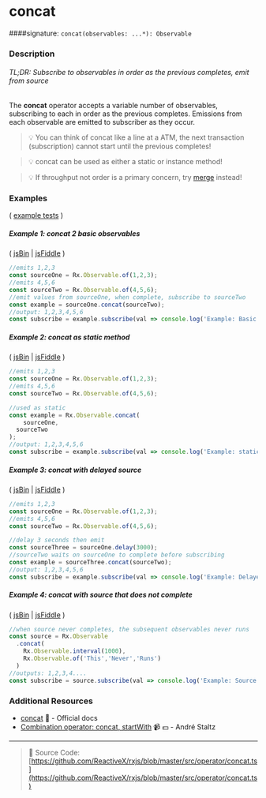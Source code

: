 # concat
####signature: `concat(observables: ...*): Observable`

### Description

###### TL;DR: Subscribe to observables in order as the previous completes, emit from source

The **concat** operator accepts a variable number of observables, subscribing to each in order as the previous completes. 
Emissions from each observable are emitted to subscriber as they occur.

> :bulb:  You can think of concat like a line at a ATM, the next transaction (subscription) cannot start until the previous completes!

> :bulb:  concat can be used as either a static or instance method!

> :bulb:  If throughput not order is a primary concern, try [merge](merge.md) instead!

### Examples

( [example tests](https://github.com/btroncone/learn-rxjs/blob/master/operators/specs/combination/concat-spec.ts) )

##### Example 1: concat 2 basic observables

( [jsBin](http://jsbin.com/gegubutele/1/edit?js,console) | [jsFiddle](https://jsfiddle.net/btroncone/rxwnr3hh/) )

```js
//emits 1,2,3
const sourceOne = Rx.Observable.of(1,2,3);
//emits 4,5,6
const sourceTwo = Rx.Observable.of(4,5,6);
//emit values from sourceOne, when complete, subscribe to sourceTwo
const example = sourceOne.concat(sourceTwo);
//output: 1,2,3,4,5,6
const subscribe = example.subscribe(val => console.log('Example: Basic concat:', val));
```

##### Example 2: concat as static method

( [jsBin](http://jsbin.com/xihagewune/1/edit?js,console) | [jsFiddle](https://jsfiddle.net/btroncone/5qdtvhu8/) )

```js
//emits 1,2,3
const sourceOne = Rx.Observable.of(1,2,3);
//emits 4,5,6
const sourceTwo = Rx.Observable.of(4,5,6);

//used as static
const example = Rx.Observable.concat(
	sourceOne,
  sourceTwo
);
//output: 1,2,3,4,5,6
const subscribe = example.subscribe(val => console.log('Example: static', val));
```

##### Example 3: concat with delayed source

( [jsBin](http://jsbin.com/nezonosubi/1/edit?js,console) | [jsFiddle](https://jsfiddle.net/btroncone/L2s49msx/) )

```js
//emits 1,2,3
const sourceOne = Rx.Observable.of(1,2,3);
//emits 4,5,6
const sourceTwo = Rx.Observable.of(4,5,6);

//delay 3 seconds then emit
const sourceThree = sourceOne.delay(3000);
//sourceTwo waits on sourceOne to complete before subscribing
const example = sourceThree.concat(sourceTwo);
//output: 1,2,3,4,5,6
const subscribe = example.subscribe(val => console.log('Example: Delayed source one:', val));
```

##### Example 4: concat with source that does not complete

( [jsBin](http://jsbin.com/vixajoxaze/1/edit?js,console) | [jsFiddle](https://jsfiddle.net/btroncone/4bhtb81u/) )

```js
//when source never completes, the subsequent observables never runs
const source = Rx.Observable
  .concat(
  	Rx.Observable.interval(1000),
  	Rx.Observable.of('This','Never','Runs')  
  )
//outputs: 1,2,3,4....
const subscribe = source.subscribe(val => console.log('Example: Source never completes, second observable never runs:', val));
```


### Additional Resources
* [concat](http://reactivex.io/rxjs/class/es6/Observable.js~Observable.html#instance-method-concat) :newspaper: - Official docs
* [Combination operator: concat, startWith](https://egghead.io/lessons/rxjs-combination-operators-concat-startwith?course=rxjs-beyond-the-basics-operators-in-depth) :video_camera: :dollar: - André Staltz

---
> :file_folder: Source Code:  [https://github.com/ReactiveX/rxjs/blob/master/src/operator/concat.ts](https://github.com/ReactiveX/rxjs/blob/master/src/operator/concat.ts)

